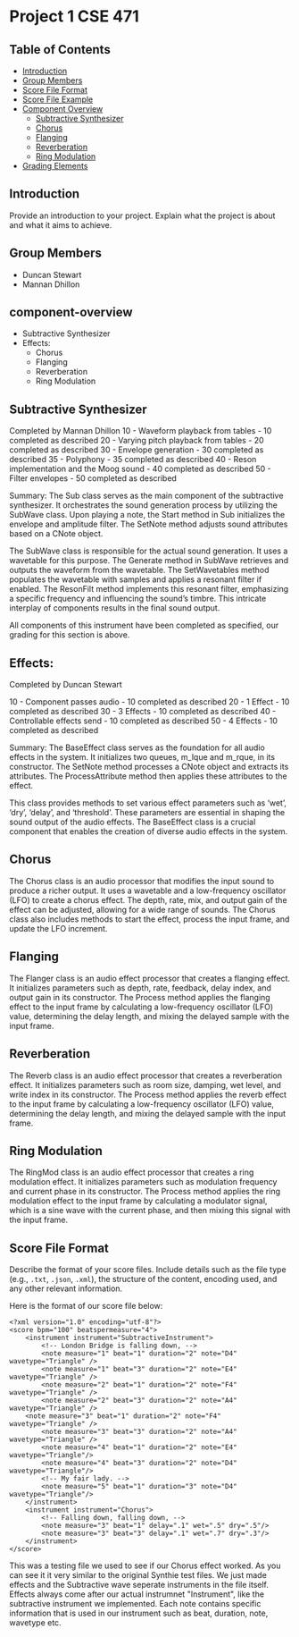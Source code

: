 # Project 1 CSE 471

## Table of Contents
- [Introduction](#introduction)
- [Group Members](#group-members)
- [Score File Format](#score-file-format)
- [Score File Example](#score-file-example)
- [Component Overview](#component-overview)
  - [Subtractive Synthesizer](#Subtractive-Synthesizer)
  - [Chorus](#Chorus)
  - [Flanging](#Flanging)
  - [Reverberation](#Reverberation)
  - [Ring Modulation](#Ring-Modulation)
- [Grading Elements](#grading-elements)

## Introduction
Provide an introduction to your project. Explain what the project is about and what it aims to achieve.

## Group Members
- Duncan Stewart
- Mannan Dhillon
## component-overview
- Subtractive Synthesizer
- Effects:
  - Chorus
  - Flanging
  - Reverberation
  - Ring Modulation
 

## Subtractive Synthesizer
Completed by Mannan Dhillon
10 - Waveform playback from tables - 10 completed as described
20 - Varying pitch playback from tables - 20 completed as described
30 - Envelope generation - 30 completed as described
35 - Polyphony - 35 completed as described
40 - Reson implementation and the Moog sound - 40 completed as described
50 - Filter envelopes - 50 completed as described

Summary: 
The Sub class serves as the main component of the subtractive synthesizer. It orchestrates the sound generation process by utilizing the SubWave class. Upon playing a note, the Start method in Sub initializes the envelope and amplitude filter. The SetNote method adjusts sound attributes based on a CNote object.

The SubWave class is responsible for the actual sound generation. It uses a wavetable for this purpose. The Generate method in SubWave retrieves and outputs the waveform from the wavetable. The SetWavetables method populates the wavetable with samples and applies a resonant filter if enabled. The ResonFilt method implements this resonant filter, emphasizing a specific frequency and influencing the sound’s timbre. This intricate interplay of components results in the final sound output.

All components of this instrument have been completed as specified, our grading for this section is above.

## Effects:
Completed by Duncan Stewart

10 - Component passes audio - 10 completed as described
20 - 1 Effect - 10 completed as described
30 - 3 Effects - 10 completed as described
40 - Controllable effects send - 10 completed as described
50 - 4 Effects - 10 completed as described

Summary: 
The BaseEffect class serves as the foundation for all audio effects in the system. It initializes two queues, m_lque and m_rque, in its constructor. The SetNote method processes a CNote object and extracts its attributes. The ProcessAttribute method then applies these attributes to the effect.

This class provides methods to set various effect parameters such as ‘wet’, ‘dry’, ‘delay’, and ‘threshold’. These parameters are essential in shaping the sound output of the audio effects. The BaseEffect class is a crucial component that enables the creation of diverse audio effects in the system.

## Chorus
The Chorus class is an audio processor that modifies the input sound to produce a richer output. It uses a wavetable and a low-frequency oscillator (LFO) to create a chorus effect. The depth, rate, mix, and output gain of the effect can be adjusted, allowing for a wide range of sounds. The Chorus class also includes methods to start the effect, process the input frame, and update the LFO increment. 
## Flanging
The Flanger class is an audio effect processor that creates a flanging effect. It initializes parameters such as depth, rate, feedback, delay index, and output gain in its constructor. The Process method applies the flanging effect to the input frame by calculating a low-frequency oscillator (LFO) value, determining the delay length, and mixing the delayed sample with the input frame.
## Reverberation
The Reverb class is an audio effect processor that creates a reverberation effect. It initializes parameters such as room size, damping, wet level, and write index in its constructor. The Process method applies the reverb effect to the input frame by calculating a low-frequency oscillator (LFO) value, determining the delay length, and mixing the delayed sample with the input frame.
## Ring Modulation
The RingMod class is an audio effect processor that creates a ring modulation effect. It initializes parameters such as modulation frequency and current phase in its constructor. The Process method applies the ring modulation effect to the input frame by calculating a modulator signal, which is a sine wave with the current phase, and then mixing this signal with the input frame.
## Score File Format
Describe the format of your score files. Include details such as the file type (e.g., `.txt`, `.json`, `.xml`), the structure of the content, encoding used, and any other relevant information.

Here is the format of our score file below: 
```score
<?xml version="1.0" encoding="utf-8"?>
<score bpm="100" beatspermeasure="4">
    <instrument instrument="SubtractiveInstrument">
        <!-- London Bridge is falling down, -->
        <note measure="1" beat="1" duration="2" note="D4" wavetype="Triangle" />
        <note measure="1" beat="3" duration="2" note="E4" wavetype="Triangle" />
        <note measure="2" beat="1" duration="2" note="F4" wavetype="Triangle" />
        <note measure="2" beat="3" duration="2" note="A4" wavetype="Triangle" />
	<note measure="3" beat="1" duration="2" note="F4" wavetype="Triangle" />
        <note measure="3" beat="3" duration="2" note="A4" wavetype="Triangle" />
        <note measure="4" beat="1" duration="2" note="E4" wavetype="Triangle"/>
        <note measure="4" beat="3" duration="2" note="D4" wavetype="Triangle"/>
        <!-- My fair lady. -->
        <note measure="5" beat="1" duration="3" note="D4" wavetype="Triangle"/>
    </instrument>
	<instrument instrument="Chorus">
        <!-- Falling down, falling down, -->
        <note measure="3" beat="1" delay=".1" wet=".5" dry=".5"/>
        <note measure="3" beat="3" delay=".1" wet=".7" dry=".3"/>
    </instrument>
</score>
```
This was a testing file we used to see if our Chorus effect worked. As you can see it it very similar to the original Synthie test files. We just made effects and the Subtractive wave seperate instruments in the file itself. Effects always come after our actual instrumnet "Instrument", like the subtractive instrument we implemented. Each note contains specific information that is used in our instrument such as beat, duration, note, wavetype etc.
